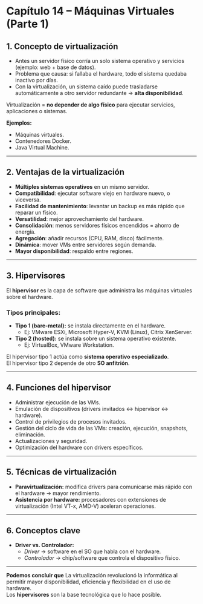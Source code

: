 #  Capítulo 14 – Máquinas Virtuales (Parte 1)

## 1. Concepto de virtualización
- Antes un servidor físico corría un solo sistema operativo y servicios (ejemplo: web + base de datos).  
- Problema que causa: si fallaba el hardware, todo el sistema quedaba inactivo por días.  
- Con la virtualización, un sistema caído puede trasladarse automáticamente a otro servidor redundante → **alta disponibilidad**.  

 Virtualización = **no depender de algo físico** para ejecutar servicios, aplicaciones o sistemas.  

**Ejemplos:**
- Máquinas virtuales.  
- Contenedores Docker.  
- Java Virtual Machine.  

---

## 2. Ventajas de la virtualización
- **Múltiples sistemas operativos** en un mismo servidor.  
- **Compatibilidad**: ejecutar software viejo en hardware nuevo, o viceversa.  
- **Facilidad de mantenimiento**: levantar un backup es más rápido que reparar un físico.  
- **Versatilidad**: mejor aprovechamiento del hardware.  
- **Consolidación**: menos servidores físicos encendidos = ahorro de energía.  
- **Agregación**: añadir recursos (CPU, RAM, disco) fácilmente.  
- **Dinámica**: mover VMs entre servidores según demanda.  
- **Mayor disponibilidad**: respaldo entre regiones.  

---

## 3. Hipervisores
El **hipervisor** es la capa de software que administra las máquinas virtuales sobre el hardware.  

### Tipos principales:
- **Tipo 1 (bare-metal):** se instala directamente en el hardware.  
  - Ej: VMware ESXi, Microsoft Hyper-V, KVM (Linux), Citrix XenServer.  
- **Tipo 2 (hosted):** se instala sobre un sistema operativo existente.  
  - Ej: VirtualBox, VMware Workstation.  

El hipervisor tipo 1 actúa como **sistema operativo especializado**.  
El hipervisor tipo 2 depende de otro **SO anfitrión**.  

---

## 4. Funciones del hipervisor
- Administrar ejecución de las VMs.  
- Emulación de dispositivos (drivers invitados ↔ hipervisor ↔ hardware).  
- Control de privilegios de procesos invitados.  
- Gestión del ciclo de vida de las VMs: creación, ejecución, snapshots, eliminación.  
- Actualizaciones y seguridad.  
- Optimización del hardware con drivers específicos.  

---

## 5. Técnicas de virtualización
- **Paravirtualización:** modifica drivers para comunicarse más rápido con el hardware → mayor rendimiento.  
- **Asistencia por hardware:** procesadores con extensiones de virtualización (Intel VT-x, AMD-V) aceleran operaciones.  

---

## 6. Conceptos clave
- **Driver vs. Controlador:**  
  - *Driver* → software en el SO que habla con el hardware.  
  - *Controlador* → chip/software que controla el dispositivo físico.  

---

**Podemos concluir que** La virtualización revolucionó la informática al permitir mayor disponibilidad, eficiencia y flexibilidad en el uso de hardware.  
Los **hipervisores** son la base tecnológica que lo hace posible.
